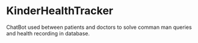 # KinderHealthTracker
ChatBot used between patients and doctors to solve comman man queries and health recording in database.
